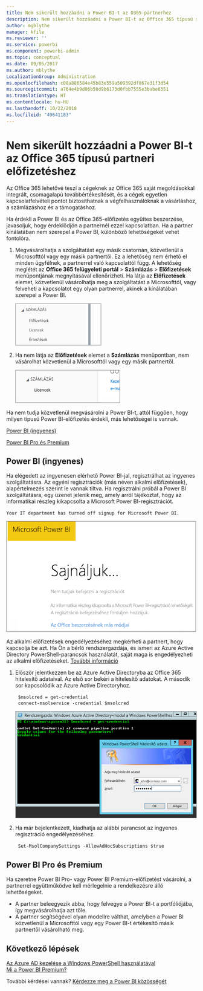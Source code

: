 ```yaml
---
title: Nem sikerült hozzáadni a Power BI-t az O365-partnerhez
description: Nem sikerült hozzáadni a Power BI-t az Office 365 típusú szindikálási partnerhez. A szindikálási modell az Office 365 által használt egyik beszerzési modell.
author: mgblythe
manager: kfile
ms.reviewer: ''
ms.service: powerbi
ms.component: powerbi-admin
ms.topic: conceptual
ms.date: 09/05/2017
ms.author: mblythe
LocalizationGroup: Administration
ms.openlocfilehash: c08a886584e45b83e559a509392df867e31f3d54
ms.sourcegitcommit: a764e4b9d06b50d9b6173d0fbb7555e3babe6351
ms.translationtype: HT
ms.contentlocale: hu-HU
ms.lasthandoff: 10/22/2018
ms.locfileid: "49641183"
---
```

# <a name="unable-to-add-power-bi-to-office-365-partner-subscription"></a>Nem sikerült hozzáadni a Power BI-t az Office 365 típusú partneri előfizetéshez
Az Office 365 lehetővé teszi a cégeknek az Office 365 saját megoldásokkal integrált, csomagalapú továbbértékesítését, és a cégek egyetlen kapcsolatfelvételi pontot biztosíthatnak a végfelhasználóknak a vásárláshoz, a számlázáshoz és a támogatáshoz.

Ha érdekli a Power BI és az Office 365-előfizetés együttes beszerzése, javasoljuk, hogy érdeklődjön a partnernél ezzel kapcsolatban. Ha a partner kínálatában nem szerepel a Power BI, különböző lehetőségeket vehet fontolóra.

1. Megvásárolhatja a szolgáltatást egy másik csatornán, közvetlenül a Microsofttól vagy egy másik partnertől. Ez a lehetőség nem érhető el minden ügyfélnek, a partnerrel való kapcsolattól függ. A lehetőség meglétét az **Office 365 felügyeleti portál** > **Számlázás** > **Előfizetések** menüpontjának megnyitásával ellenőrizheti. Ha látja az **Előfizetések** elemet, közvetlenül vásárolhatja meg a szolgáltatást a Microsofttól, vagy felveheti a kapcsolatot egy olyan partnerrel, akinek a kínálatában szerepel a Power BI.
   
    ![](media/service-admin-syndication-partner/billingsub.png)
2. Ha nem látja az **Előfizetések** elemet a **Számlázás** menüpontban, nem vásárolhat közvetlenül a Microsofttól vagy egy másik partnertől. 
   
   ![](media/service-admin-syndication-partner/billing.png)

Ha nem tudja közvetlenül megvásárolni a Power BI-t, attól függően, hogy milyen típusú Power BI-előfizetés érdekli, más lehetőségei is vannak.

[Power BI (ingyenes)](#power-bi-free)

[Power BI Pro és Premium](#power-bi-pro-and-premium)

## <a name="power-bi-free"></a>Power BI (ingyenes)
Ha elégedett az ingyenesen elérhető Power BI-jal, regisztrálhat az ingyenes szolgáltatásra. Az egyéni regisztrációk (más néven alkalmi előfizetések), alapértelmezés szerint le vannak tiltva. Ha regisztrálni próbál a Power BI szolgáltatásra, egy üzenet jelenik meg, amely arról tájékoztat, hogy az informatikai részleg kikapcsolta a Microsoft Power BI-regisztrációt.

    Your IT department has turned off signup for Microsoft Power BI.

![](media/service-admin-syndication-partner/sorry.png)

Az alkalmi előfizetések engedélyezéséhez megkérheti a partnert, hogy kapcsolja be azt. Ha Ön a bérlő rendszergazdája, és ismeri az Azure Active Directory PowerShell-parancsok használatát, saját maga is engedélyezheti az alkalmi előfizetéseket. [További információ](https://technet.microsoft.com/library/jj151815.aspx)

1. Először jelentkezzen be az Azure Active Directoryba az Office 365 hitelesítő adataival. Az első sor bekéri a hitelesítő adatokat. A második sor kapcsolódik az Azure Active Directoryhoz.
   
        $msolcred = get-credential
        connect-msolservice -credential $msolcred
   
    ![](media/service-admin-syndication-partner/aad-signin.png)
2. Ha már bejelentkezett, kiadhatja az alábbi parancsot az ingyenes regisztráció engedélyezéséhez.
   
        Set-MsolCompanySettings -AllowAdHocSubscriptions $true

## <a name="power-bi-pro-and-premium"></a>Power BI Pro és Premium
Ha szeretne Power BI Pro- vagy Power BI Premium-előfizetést vásárolni, a partnerrel együttműködve kell mérlegelnie a rendelkezésre álló lehetőségeket.

* A partner beleegyezik abba, hogy felvegye a Power BI-t a portfóliójába, így megvásárolhatja azt tőle.
* A partner segítségével olyan modellre válthat, amelyben a Power BI közvetlenül a Microsofttól vagy egy Power BI-t értékesítő másik partnertől vásárolható meg.

## <a name="next-steps"></a>Következő lépések
[Az Azure AD kezelése a Windows PowerShell használatával](https://technet.microsoft.com/library/jj151815.aspx)  
[Mi a Power BI Premium?](service-premium.md)

További kérdései vannak? [Kérdezze meg a Power BI közösségét](http://community.powerbi.com/)

